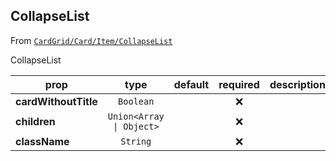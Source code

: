 
## CollapseList

From [`CardGrid/Card/Item/CollapseList`](CardGrid/Card/Item/CollapseList)

CollapseList

prop | type | default | required | description
---- | :----: | :-------: | :--------: | -----------
**cardWithoutTitle** | `Boolean` |  | :x: | 
**children** | `Union<Array \| Object>` |  | :x: | 
**className** | `String` |  | :x: | 



